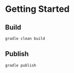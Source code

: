 # Getting Started

## Build

```bash
gradle clean build
```

## Publish

```bash
gradle publish
```
